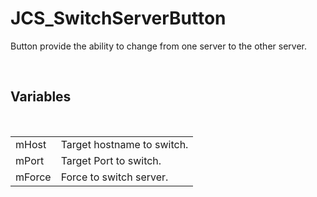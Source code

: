 <!--
   - $File: JCS_SwitchServerButton.html $
   - $Date: 2018-10-01 19:53:50 $
   - $Revision: $
   - $Creator: Jen-Chieh Shen $
   - $Notice: See LICENSE.txt for modification and distribution information
   -                   Copyright © 2018 by Shen, Jen-Chieh $
-->


<div id="content-header">
  <h1>JCS_SwitchServerButton</h1>
</div>

<p>
  Button provide the ability to change from one server to the other server.
</p>


<br/>
<h2>Variables</h2>
<br/>

<table>
  <tr>
    <td>mHost</td>
    <td>Target hostname to switch.</td>
  </tr>
  <tr>
    <td>mPort</td>
    <td>Target Port to switch.</td>
  </tr>
  <tr>
    <td>mForce</td>
    <td>Force to switch server.</td>
  </tr>
</table>

